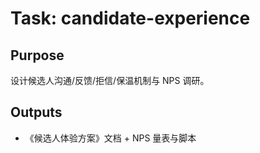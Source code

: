 # Task: candidate-experience

## Purpose

设计候选人沟通/反馈/拒信/保温机制与 NPS 调研。

## Outputs

- 《候选人体验方案》文档 + NPS 量表与脚本
